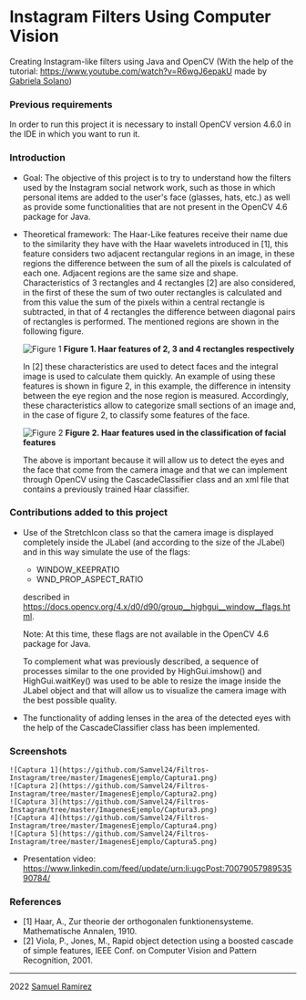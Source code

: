 # Instagram Filters Using Computer Vision
 
Creating Instagram-like filters using Java and OpenCV (With the help of the tutorial: https://www.youtube.com/watch?v=R6wgJ6epakU made by [Gabriela Solano](https://github.com/GabySol))
 
 
### Previous requirements
In order to run this project it is necessary to install OpenCV version 4.6.0 in the IDE in which you want to run it.
 
### Introduction
* Goal: The objective of this project is to try to understand how the filters used by the Instagram social network work, such as those in which personal items are added to the user's face (glasses, hats, etc.) as well as provide some functionalities that are not present in the OpenCV 4.6 package for Java.

* Theoretical framework:
The Haar-Like features receive their name due to the similarity they have with the Haar wavelets introduced in [1], this feature considers two adjacent rectangular regions in an image, in these regions the difference between the sum of all the pixels is calculated of each one. Adjacent regions are the same size and shape. Characteristics of 3 rectangles and 4 rectangles [2] are also considered, in the first of these the sum of two outer rectangles is calculated and from this value the sum of the pixels within a central rectangle is subtracted, in that of 4 rectangles the difference between diagonal pairs of rectangles is performed. The mentioned regions are shown in the following figure.

    ![Figure 1](https://github.com/Samvel24/Filtros-Instagram/blob/master/ImagenesEjemplo/Figura1.png)
    **Figure 1. Haar features of 2, 3 and 4 rectangles respectively**

    In [2] these characteristics are used to detect faces and the integral image is used to calculate them quickly. An example of using these features is shown in figure 2, in this example, the difference in intensity between the eye region and the nose region is measured. Accordingly, these characteristics allow to categorize small sections of an image and, in the case of figure 2, to classify some features of the face.

    ![Figure 2](https://github.com/Samvel24/Filtros-Instagram/blob/master/ImagenesEjemplo/Figura2.png)
    **Figure 2. Haar features used in the classification of facial features**

    The above is important because it will allow us to detect the eyes and the face that come from the camera image and that we can implement through OpenCV using the CascadeClassifier class and an xml file that contains a previously trained Haar classifier.

### Contributions added to this project
* Use of the StretchIcon class so that the camera image is displayed completely inside the JLabel (and according to the size of the JLabel) and in this way simulate the use of the flags:
    - WINDOW_KEEPRATIO
    - WND_PROP_ASPECT_RATIO
    
    described in https://docs.opencv.org/4.x/d0/d90/group__highgui__window__flags.html.
    
    Note: At this time, these flags are not available in the OpenCV 4.6 package for Java.
    
    To complement what was previously described, a sequence of processes similar to the one provided by HighGui.imshow() and HighGui.waitKey() was used to be able to resize the image inside the JLabel object and that will allow us to visualize the camera image with the best possible quality.

* The functionality of adding lenses in the area of the detected eyes with the help of the CascadeClassifier class has been implemented.

### Screenshots
    ![Captura 1](https://github.com/Samvel24/Filtros-Instagram/tree/master/ImagenesEjemplo/Captura1.png)
    ![Captura 2](https://github.com/Samvel24/Filtros-Instagram/tree/master/ImagenesEjemplo/Captura2.png)
    ![Captura 3](https://github.com/Samvel24/Filtros-Instagram/tree/master/ImagenesEjemplo/Captura3.png)
    ![Captura 4](https://github.com/Samvel24/Filtros-Instagram/tree/master/ImagenesEjemplo/Captura4.png)
    ![Captura 5](https://github.com/Samvel24/Filtros-Instagram/tree/master/ImagenesEjemplo/Captura5.png)

* Presentation video: https://www.linkedin.com/feed/update/urn:li:ugcPost:7007905798953590784/

### References
* [1] Haar, A., Zur theorie der orthogonalen funktionensysteme. Mathematische Annalen, 1910.
* [2] Viola, P., Jones, M., Rapid object detection using a boosted cascade of simple features, IEEE Conf. on Computer Vision and Pattern Recognition, 2001.

***

2022 [Samuel Ramirez](https://github.com/Samvel24/)